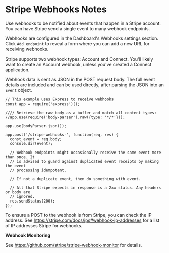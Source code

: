 # Stripe Webhooks Notes

Use webhooks to be notified about events that happen in a Stripe account. You
can have Stripe send a single event to many webhook endpoints.

Webhooks are configured in the Dashboard's Webhooks settings section. Click `Add
endpoint` to reveal a form where you can add a new URL for receiving webhooks.

Stripe supports two webhook types: Account and Connect. You'll likely want to
create an Account webhook, unless you've created a Connect application.

Webhook data is sent as JSON in the POST request body. The full event details
are included and can be used directly, after parsing the JSON into an `Event`
object.

```node
// This example uses Express to receive webhooks
const app = require('express')();

//// Retrieve the raw body as a buffer and match all content types:
//app.use(require('body-parser').raw({type: '*/*'}));

app.use(bodyParser.json());

app.post('/stripe-webhooks-', function(req, res) {
  const event = req.body;
  console.dir(event);

  // Webhook endpoints might occasionally receive the same event more than once. It
  // is advised to guard against duplicated event receipts by making the event
  // processing idempotent.

  // If not a duplicate event, then do something with event.

  // All that Stripe expects in response is a 2xx status. Any headers or body are
  // ignored.
  res.sendStatus(200);
});
```

To ensure a POST to the webhook is from Stripe, you can check the IP address. See
https://stripe.com/docs/ips#webhook-ip-addresses for a list of IP addresses Stripe
for webhooks.

**Webhook Monitoring**

See https://github.com/stripe/stripe-webhook-monitor for details.
